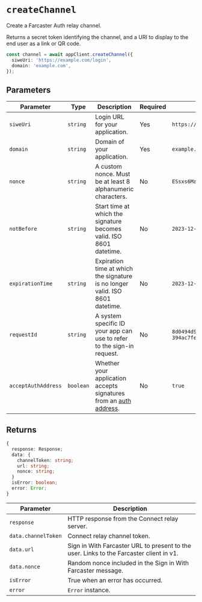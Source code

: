 # `createChannel`

Create a Farcaster Auth relay channel.

Returns a secret token identifying the channel, and a URI to display to the end user as a link or QR code.

```ts
const channel = await appClient.createChannel({
  siweUri: 'https://example.com/login',
  domain: 'example.com',
});
```

## Parameters

| Parameter           | Type      | Description                                                                                                                   | Required | Example                                |
| ------------------- | --------- | ----------------------------------------------------------------------------------------------------------------------------- | -------- | -------------------------------------- |
| `siweUri`           | `string`  | Login URL for your application.                                                                                               | Yes      | `https://example.com/login`            |
| `domain`            | `string`  | Domain of your application.                                                                                                   | Yes      | `example.com`                          |
| `nonce`             | `string`  | A custom nonce. Must be at least 8 alphanumeric characters.                                                                   | No       | `ESsxs6MaFio7OvqWb`                    |
| `notBefore`         | `string`  | Start time at which the signature becomes valid. ISO 8601 datetime.                                                           | No       | `2023-12-20T23:21:24.917Z`             |
| `expirationTime`    | `string`  | Expiration time at which the signature is no longer valid. ISO 8601 datetime.                                                 | No       | `2023-12-20T23:21:24.917Z`             |
| `requestId`         | `string`  | A system specific ID your app can use to refer to the sign-in request.                                                        | No       | `8d0494d9-e0cf-402b-ab0a-394ac7fe07a0` |
| `acceptAuthAddress` | `boolean` | Whether your application accepts signatures from an [auth address](https://github.com/farcasterxyz/protocol/discussions/225). | No       | `true`                                 |

## Returns

```ts
{
  response: Response;
  data: {
    channelToken: string;
    url: string;
    nonce: string;
  }
  isError: boolean;
  error: Error;
}
```

| Parameter           | Description                                                                             |
| ------------------- | --------------------------------------------------------------------------------------- |
| `response`          | HTTP response from the Connect relay server.                                            |
| `data.channelToken` | Connect relay channel token.                                                            |
| `data.url`          | Sign in With Farcaster URL to present to the user. Links to the Farcaster client in v1. |
| `data.nonce`        | Random nonce included in the Sign in With Farcaster message.                            |
| `isError`           | True when an error has occurred.                                                        |
| `error`             | `Error` instance.                                                                       |
